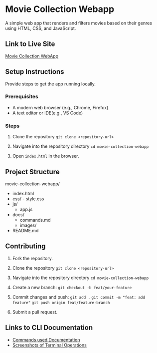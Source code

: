 # Movie Collection Webapp
A simple web app that renders and filters movies based on their genres using HTML, CSS, and JavaScript.

## Link to Live Site
[Movie Collection WebApp](https://playful-cendol-7e1250.netlify.app/)

## Setup Instructions
Provide steps to get the app running locally.

### Prerequisites
- A modern web browser (e.g., Chrome, Firefox).
- A text editor or IDE(e.g., VS Code)

### Steps
1. Clone the repository
`git clone <repository-url>`

2. Navigate into the repository directory
`cd movie-collection-webapp`

3. Open `index.html` in the browser.


## Project Structure

movie-collection-webapp/  
- index.html
- css/
      - style.css  
- js/  
   - app.js  
- docs/
   - commands.md  
   - images/
- README.md  


## Contributing

1. Fork the repository.

2. Clone the repository
`git clone <repository-url>`

3. Navigate into the repository directory
`cd movie-collection-webapp`

4. Create a new branch:
`git checkout -b feat/your-feature`

4. Commit changes and push: 
`git add .`
`git commit -m "feat: add feature"`
`git push origin feat/feature-branch`

5. Submit a pull request.


## Links to CLI Documentation
   - [Commands used Documentation](docs/commands.md)
   - [Screenshots of Terminal Operations](docs/images)
